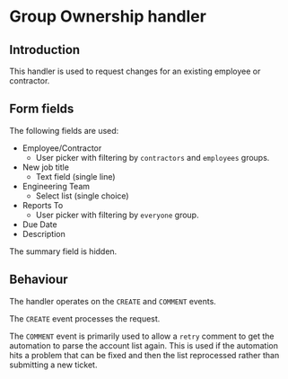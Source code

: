 # Group Ownership handler

## Introduction

This handler is used to request changes for an existing employee or contractor.

## Form fields

The following fields are used:

* Employee/Contractor
  * User picker with filtering by `contractors` and `employees` groups.
* New job title
  * Text field (single line)
* Engineering Team
  * Select list (single choice)
* Reports To
  * User picker with filtering by `everyone` group.
* Due Date
* Description

The summary field is hidden.

## Behaviour

The handler operates on the `CREATE` and `COMMENT` events.

The `CREATE` event processes the request.

The `COMMENT` event is primarily used to allow a `retry` comment to get the automation to parse the account list again. This is used if the automation hits a problem that can be fixed and then the list reprocessed rather than submitting a new ticket.
